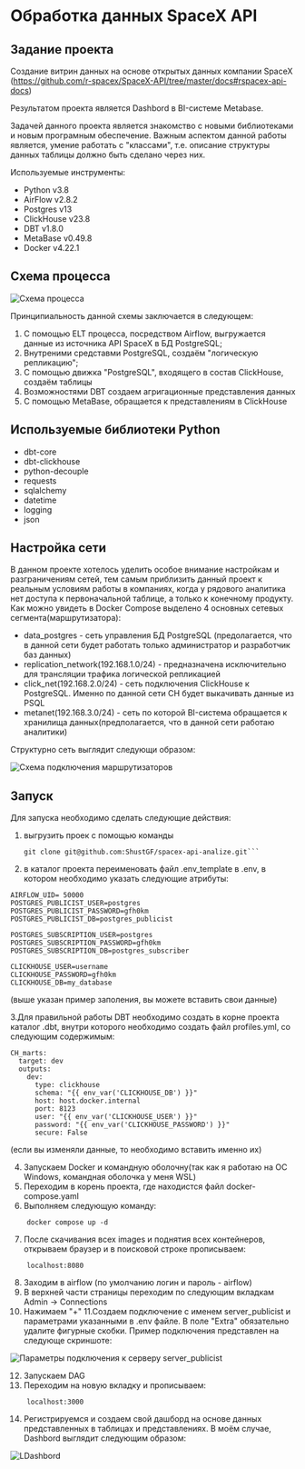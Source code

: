 # Обработка данных SpaceX API 

## Задание проекта

Создание витрин данных на основе открытых данных компании SpaceX (https://github.com/r-spacex/SpaceX-API/tree/master/docs#rspacex-api-docs)

Результатом проекта является Dashbord в BI-системе Metabase.

Задачей данного проекта является знакомство с новыми библиотеками и новым програмным обеспечение. Важным аспектом данной работы является, умение работать с "классами", т.е. описание структуры данных таблицы должно быть сделано через них.

Используемые инструменты:

* Python v3.8
* AirFlow v2.8.2
* Postgres v13
* ClickHouse v23.8
* DBT v1.8.0
* MetaBase v0.49.8
* Docker v4.22.1

## Схема процесса

![Схема процесса](/pictures/prin_chema.png)

Принципиальность данной схемы заключается в следующем:

1. С помощью ELT процесса, посредством Airflow, выгружается данные из источника API SpaceX  в БД PostgreSQL;
2. Внутреними средставми PostgreSQL, создаём "логическую репликацию";
3. С помощью движка "PostgreSQL", входящего в состав ClickHouse, создаём таблицы
4. Возможностями DBT создаем агригационные представления данных
5. С помощью MetaBase, обращается к представлениям в ClickHouse

## Используемые библиотеки Python

* dbt-core
* dbt-clickhouse
* python-decouple
* requests
* sqlalchemy
* datetime
* logging
* json

## Настройка сети

В данном проекте хотелось уделить особое внимание настройкам и разграничениям сетей, тем самым приблизить данный проект к реальным условиям работы в компаниях, когда у рядового аналитика нет доступа к первоначальной таблице, а только к конечному продукту. Как можно увидеть в Docker Compose выделено 4 основных сетевых сегмента(маршрутизатора):

* data_postgres - сеть управления БД PostgreSQL (предолагается, что в данной сети будет работать только администратор и разработчик баз данных)
* replication_network(192.168.1.0/24) - предназначена исключительно для трансляции трафика логической репликацией
* click_net(192.168.2.0/24) - сеть подключения ClickHouse к PostgreSQL. Именно по данной сети CH будет выкачивать данные из PSQL
* metanet(192.168.3.0/24) - сеть по которой BI-система обращается к хранилища данных(предполагается, что в данной сети работаю аналитики)

Структурно сеть выглядит следующи образом:

![Схема подключения маршрутизаторов](/pictures/network.png)

## Запуск

Для запуска необходимо сделать следующие действия:

1. выгрузить проек с помощью команды 
    ```
    git clone git@github.com:ShustGF/spacex-api-analize.git```
2. в каталог проекта переименовать файл .env_template в .env, в котором необходимо указать следующие атрибуты:
```
AIRFLOW_UID= 50000
POSTGRES_PUBLICIST_USER=postgres
POSTGRES_PUBLICIST_PASSWORD=gfh0km
POSTGRES_PUBLICIST_DB=postgres_publicist

POSTGRES_SUBSCRIPTION_USER=postgres
POSTGRES_SUBSCRIPTION_PASSWORD=gfh0km
POSTGRES_SUBSCRIPTION_DB=postgres_subscriber

CLICKHOUSE_USER=username
CLICKHOUSE_PASSWORD=gfh0km
CLICKHOUSE_DB=my_database
```
(выше указан пример заполения, вы можете вставить свои данные)

3.Для правильной работы DBT необходимо создать в корне проекта каталог .dbt, внутри которого необходимо создать файл profiles.yml, со следующим содержимым:
```
CH_marts:
  target: dev
  outputs:
    dev:
      type: clickhouse
      schema: "{{ env_var('CLICKHOUSE_DB') }}"
      host: host.docker.internal
      port: 8123
      user: "{{ env_var('CLICKHOUSE_USER') }}"
      password: "{{ env_var('CLICKHOUSE_PASSWORD') }}"
      secure: False
```
(если вы изменяли данные, то необходимо вставить именно их)

4. Запускаем Docker и командную оболочну(так как я работаю на ОС Windows, командная оболочка у меня WSL)
5. Переходим в корень проекта, где находистся файл docker-compose.yaml
6. Выполняем следующую команду:
```
    docker compose up -d
```
7. После скачивания всех images и поднятия всех контейнеров, открываем браузер и в поисковой строке прописываем:
```
    localhost:8080
```
8. Заходим в airflow (по умолчанию логин и пароль - airflow)
9. В верхней части страницы переходим по следующим вкладкам Admin -> Connections
10. Нажимаем "+"
11.Создаем подключение с  именем  server_publicist и параметрами указанными в .env файле. В поле "Extra" обязательно удалите фигурные скобки. Пример подключения представлен на следующе скриншоте:

![Параметры подключения к серверу server_publicist](/pictures/server_publicist.png)

12. Запускаем DAG
13. Переходим на новую вкладку и прописываем:
```
    localhost:3000
```
14. Регистрируемся и создаем свой дашборд на основе данных представленных в таблицах и представлениях. В моём случае, Dashbord выглядит следующим образом:

![LDashbord](/pictures/dashbord.png)